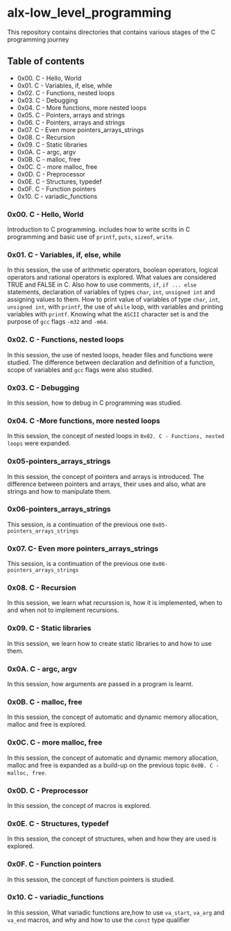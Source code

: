 # alx-low_level_programming
This repository contains directories that contains various stages of the C programming journey

## Table of contents
* 0x00. C - Hello, World
* 0x01. C - Variables, if, else, while
* 0x02. C - Functions, nested loops
* 0x03. C - Debugging
* 0x04. C - More functions, more nested loops
* 0x05. C - Pointers, arrays and strings
* 0x06. C - Pointers, arrays and strings
* 0x07. C - Even more pointers_arrays_strings
* 0x08. C - Recursion
* 0x09. C - Static libraries
* 0x0A. C - argc, argv
* 0x0B. C - malloc, free
* 0x0C. C - more malloc, free
* 0x0D. C - Preprocessor
* 0x0E. C - Structures, typedef
* 0x0F. C - Function pointers
* 0x10. C - variadic_functions

### 0x00. C - Hello, World
Introduction to C programming. includes how to write scrits in C programming and basic use of `printf`, `puts`, `sizeof`, `write`.

### 0x01. C - Variables, if, else, while
In this session, the use of arithmetic operators, boolean operators, logical operators and rational operators is explored. What values are considered TRUE and FALSE in C. Also how to use comments, `if`, `if ... else` statements, declaration of variables of types `char`, `int`, `unsigned int` and assigning values to them.
How to print value of variables of type `char`, `int`, `unsigned int`, with `printf`, the use of `while` loop, with variables and printing variables with `printf`. Knowing what the `ASCII` character set is and the purpose of `gcc` flags `-m32` and `-m64`.

### 0x02. C - Functions, nested loops
In this session, the use of nested loops, header files and functions were studied. The difference between declaration and definition of a function, scope of variables and `gcc` flags were also studied.

### 0x03. C - Debugging
In this session, how to debug in C programming was studied.

### 0x04. C -More functions, more nested loops
In this session, the concept of nested loops in `0x02. C - Functions, nested loops` were expanded.

### 0x05-pointers_arrays_strings
In this session, the concept of pointers and arrays is introduced. The difference between pointers and arrays, their uses and also, what are strings and how to manipulate them.

### 0x06-pointers_arrays_strings
This session, is a continuation of the previous one `0x05-pointers_arrays_strings`

### 0x07. C- Even more pointers_arrays_strings
This session, is a continuation of the previous one `0x06-pointers_arrays_strings`

### 0x08. C - Recursion
In this session, we learn what recurssion is, how it is implemented, when to and when not to implement recursions.

### 0x09. C - Static libraries
In this session, we learn how to create static libraries to and how to use them.

### 0x0A. C - argc, argv
In this session, how arguments are passed in a program is learnt.

### 0x0B. C - malloc, free
In this session, the concept of automatic and dynamic memory allocation, malloc and free is explored.

### 0x0C. C - more malloc, free
In this session, the concept of automatic and dynamic memory allocation, malloc and free is expanded as a build-up on the previous topic `0x0B. C - malloc, free`.

### 0x0D. C - Preprocessor
In this session, the concept of macros is explored.

### 0x0E. C - Structures, typedef
In this session, the concept of structures, when and how they are used is explored.

### 0x0F. C - Function pointers
In this session, the concept of function pointers is studied.

### 0x10. C - variadic_functions
In this session, What variadic functions are,how to use `va_start`, `va_arg` and `va_end` macros, and why and how to use the `const` type qualifier

